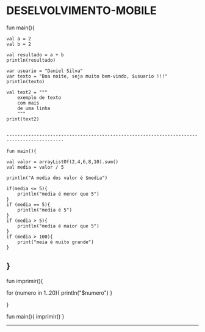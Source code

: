# DESELVOLVIMENTO-MOBILE
fun main(){

    val a = 2
    val b = 2

    val resultado = a + b
    println(resultado)

    var usuario = "Daniel Silva"
    var texto = "Boa noite, seja muito bem-vindo, $usuario !!!"
    println(texto)

    val text2 = """
        exemplo de texto
        com mais
        de uma linha
        """
    print(text2)


    -------------------------------------------------------------------------------------------

    fun main(){

    val valor = arrayListOf(2,4,6,8,10).sum()
    val media = valor / 5

    println("A media dos valor é $media")

    if(media <= 5){
        println("media é menor que 5")
    }
    if (media == 5){
        println("media é 5")
    }
    if (media > 5){
        println("media é maior que 5")
    }
    if (media > 100){
        print("meia é muito grande")
    }




}
-----------------------------------------------------------------------------------------------------------


fun imprimir(){

   for (numero in 1..20){
       println("$numero")
    }

}

fun main(){
    imprimir()
}

--------------------------------------------------------------------------------------------------------------------------
